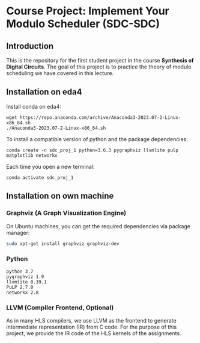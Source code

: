# Course Project: Implement Your Modulo Scheduler (SDC-SDC)

## Introduction

This is the repository for the first student project in the course **Synthesis of Digital Circuits**.
The goal of this project is to practice the theory of modulo scheduling we have covered in this lecture.

## Installation on eda4

Install conda on eda4:
```
wget https://repo.anaconda.com/archive/Anaconda3-2023.07-2-Linux-x86_64.sh
./Anaconda3-2023.07-2-Linux-x86_64.sh
```

To install a compatible version of python and the package dependencies:
```
conda create -n sdc_proj_1 python=3.6.3 pygraphviz llvmlite pulp matplotlib networkx
```

Each time you open a new terminal:
```
conda activate sdc_proj_1
```

## Installation on own machine

### Graphviz (A Graph Visualization Engine)

On Ubuntu machines, you can get the required dependencies via package manager:

```sh
sudo apt-get install graphviz graphviz-dev
``` 

### Python
```
python 3.7
pygraphviz 1.9
llvmlite 0.39.1
PuLP 2.7.0
networkx 2.8
``` 
### LLVM (Compiler Frontend, Optional)

As in many HLS compilers, we use LLVM as the frontend to generate intermediate representation (IR) from C code.
For the purpose of this project, we provide the IR code of the HLS kernels of the assignments.
